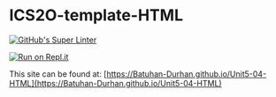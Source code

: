 # ICS2O-template-HTML
[![GitHub's Super Linter](https://github.com/Batuhan-Durhan/Unit5-04-HTML/workflows/GitHub's%20Super%20Linter/badge.svg)](https://github.com/Batuhan-Durhan/Unit5-04-HTML/actions)

[![Run on Repl.it](https://repl.it/badge/github/Batuhan-Durhan/Unit5-04-HTML)](https://repl.it/github/Batuhan-Durhan/Unit5-04-HTML)

This site can be found at: [https://Batuhan-Durhan.github.io/Unit5-04-HTML](https://Batuhan-Durhan.github.io/Unit5-04-HTML)
